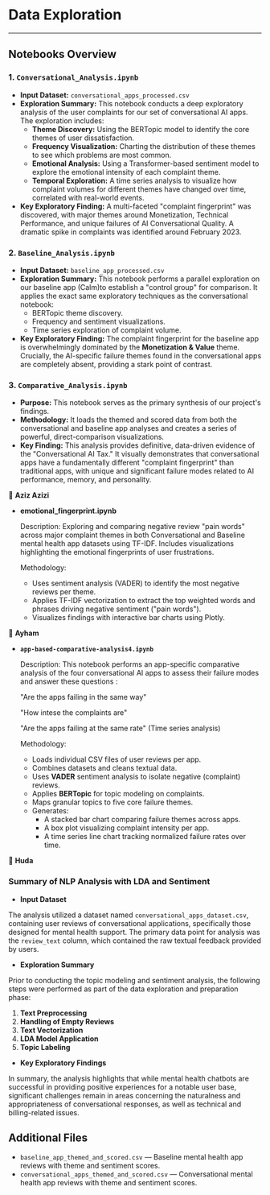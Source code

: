 # Data Exploration

___

## Notebooks Overview

### 1. `Conversational_Analysis.ipynb`

* **Input Dataset:** `conversational_apps_processed.csv`
* **Exploration Summary:** This notebook conducts a deep exploratory analysis of
the user complaints for our set of conversational AI apps. The exploration includes:
  * **Theme Discovery:** Using the BERTopic model to identify the core themes of
  user dissatisfaction.
  * **Frequency Visualization:** Charting the distribution of these themes to see
  which problems are most common.
  * **Emotional Analysis:** Using a Transformer-based sentiment model to explore
  the emotional intensity of each complaint theme.
  * **Temporal Exploration:** A time series analysis to visualize how complaint volumes
  for different themes have changed over time, correlated with real-world events.
* **Key Exploratory Finding:** A multi-faceted "complaint fingerprint" was discovered,
with major themes around Monetization, Technical Performance, and unique failures
of AI Conversational Quality. A dramatic spike in
complaints was identified around February 2023.

### 2. `Baseline_Analysis.ipynb`

* **Input Dataset:** `baseline_app_processed.csv`
* **Exploration Summary:** This notebook performs a parallel exploration on our
baseline app (Calm)to establish a "control group" for comparison. It applies the
exact same exploratory techniques as the conversational notebook:
  * BERTopic theme discovery.
  * Frequency and sentiment visualizations.
  * Time series exploration of complaint volume.
* **Key Exploratory Finding:** The complaint fingerprint for the baseline app is
 overwhelmingly dominated by the **Monetization & Value** theme. Crucially, the
 AI-specific failure themes found in the conversational apps are completely absent,
 providing a stark point of contrast.

### 3. `Comparative_Analysis.ipynb`

* **Purpose:** This notebook serves as the primary synthesis of our project's findings.
* **Methodology:** It loads the themed and scored data from both the conversational
and baseline app analyses and creates a series of powerful, direct-comparison visualizations.
* **Key Finding:** This analysis provides definitive, data-driven evidence of the
"Conversational AI Tax." It visually demonstrates that conversational apps have
a fundamentally different "complaint fingerprint" than traditional apps, with
unique and significant failure modes related to AI performance, memory, and personality.

🔹 **Aziz Azizi**

* **emotional_fingerprint.ipynb**  

  Description: Exploring and comparing negative review "pain words" across major
  complaint themes in both Conversational and Baseline mental health app datasets
  using TF-IDF. Includes visualizations highlighting the emotional fingerprints
  of user frustrations.

  Methodology:  
  * Uses sentiment analysis (VADER) to identify the most negative reviews per
  theme.  
  * Applies TF-IDF vectorization to extract the top weighted words and phrases
  driving negative sentiment ("pain words").  
  * Visualizes findings with interactive bar charts using Plotly.
  
🔹 **Ayham**

* **`app-based-comparative-analysis4.ipynb`**  

  Description: This notebook performs an app-specific comparative analysis of
   the four conversational AI apps to assess their failure modes
    and answer these questions :

   "Are the apps failing in the same way"

   "How intese the complaints are"

   "Are the apps failing at the same rate" (Time series analysis)

  Methodology:
  * Loads individual CSV files of user reviews per app.
  * Combines datasets and cleans textual data.
  * Uses **VADER** sentiment analysis to isolate negative (complaint) reviews.
  * Applies **BERTopic** for topic modeling on complaints.
  * Maps granular topics to five core failure themes.
  * Generates:
    * A stacked bar chart comparing failure themes across apps.
    * A box plot visualizing complaint intensity per app.
    * A time series line chart tracking normalized failure rates over time.

🔹 **Huda**

### Summary of NLP Analysis with LDA and Sentiment

* **Input Dataset**

The analysis utilized a dataset named `conversational_apps_dataset.csv`,
containing user reviews of conversational applications, specifically those
designed for mental health support. The primary data point for analysis was
the `review_text` column, which contained the raw textual feedback provided by users.

* **Exploration Summary**

Prior to conducting the topic modeling and sentiment analysis, the following steps
were performed as part of the data exploration and preparation phase:

1. **Text Preprocessing**
2. **Handling of Empty Reviews**
3. **Text Vectorization**
4. **LDA Model Application**
5. **Topic Labeling**

* **Key Exploratory Findings**

In summary, the analysis highlights that while mental health chatbots are
successful in providing positive experiences for a notable user base,
significant challenges remain in areas concerning the naturalness and
appropriateness of conversational responses, as well as technical and
billing-related issues.

## Additional Files

* `baseline_app_themed_and_scored.csv` — Baseline mental health app reviews with
theme and sentiment scores.
* `conversational_apps_themed_and_scored.csv` — Conversational mental health app
reviews with theme and sentiment scores.
